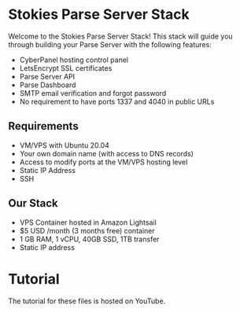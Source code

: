 # Stokies Parse Server Stack
Welcome to the Stokies Parse Server Stack!  This stack will guide you through building your Parse Server with the following features:
- CyberPanel hosting control panel
- LetsEncrypt SSL certificates
- Parse Server API
- Parse Dashboard
- SMTP email verification and forgot password
- No requirement to have ports 1337 and 4040 in public URLs
## Requirements
- VM/VPS with Ubuntu 20.04
- Your own domain name (with access to DNS records)
- Access to modify ports at the VM/VPS hosting level
- Static IP Address
- SSH
## Our Stack
- VPS Container hosted in Amazon Lightsail
- $5 USD /month (3 months free) container
- 1 GB RAM, 1 vCPU, 40GB SSD, 1TB transfer
- Static IP address

# Tutorial
The tutorial for these files is hosted on YouTube.
